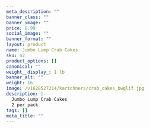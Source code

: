 ```yaml
---
meta_description: ""
banner_class: ""
banner_image: ""
price: 8.99
social_image: ""
banner_format: ""
layout: product
name: Jumbo Lump Crab Cakes
sku: 42
product_options: []
canonical: ""
weight__display_: 1 lb
banner_alt: ""
weight: 16
image: /v1628527214/kartchners/crab_cakes_bwqlif.jpg
description: |-
  Jumbo Lump Crab Cakes
  2 per pack
tags: []
meta_title: ""
---
```

